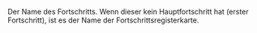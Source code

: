 Der Name des Fortschritts. Wenn dieser kein Hauptfortschritt hat (erster Fortschritt), ist es der Name der Fortschrittsregisterkarte.